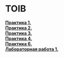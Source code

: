 <h1>TOIB</h1>
<a href="https://github.com/m0xeS/TOIB/tree/main/prz1"> <strong>Практика 1. </strong> </a><br />
<a href="https://github.com/m0xeS/TOIB/tree/main/prz2"> <strong>Практика 2. </strong> </a><br />
<a href="https://github.com/m0xeS/TOIB/tree/main/prz3"> <strong>Практика 3. </strong> </a><br />
<a href="https://github.com/m0xeS/TOIB/tree/main/prz4"> <strong>Практика 4. </strong> </a><br />
<a href="https://github.com/m0xeS/TOIB/tree/main/prz6"> <strong>Практика 6. </strong> </a><br />
<a href="https://github.com/m0xeS/TOIB/tree/main/lr1"> <strong>Лабораторная работа 1. </strong> </a>

